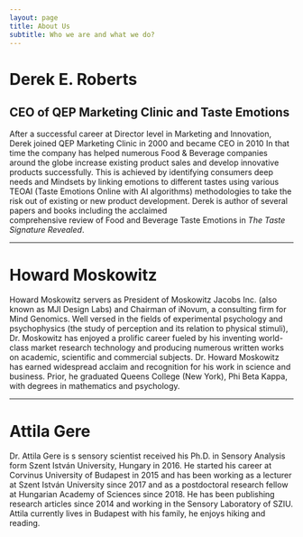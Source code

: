 ```yaml
---
layout: page
title: About Us
subtitle: Who we are and what we do?
---
```


# Derek E. Roberts 

## CEO of QEP Marketing Clinic and Taste Emotions

After a successful career at Director level in Marketing and Innovation, Derek joined QEP Marketing 
Clinic in 2000 and became CEO in 2010 In that time the company has helped numerous Food & Beverage 
companies around the globe increase existing product sales and develop innovative products successfully.
This is achieved by identifying consumers deep needs and Mindsets by linking emotions to different tastes 
using various TEOAI (Taste Emotions Online with AI algorithms) methodologies to take the risk out of 
existing or new product development. Derek is author of several papers and books including the acclaimed  
comprehensive review of Food and Beverage Taste Emotions in *The Taste Signature Revealed*.



***

# Howard Moskowitz

Howard Moskowitz servers as President of Moskowitz Jacobs Inc. (also known as MJI Design Labs) and Chairman
 of iNovum, a consulting firm for Mind Genomics. Well versed in the fields of experimental psychology and 
 psychophysics (the study of perception and its relation to physical stimuli), Dr. Moskowitz has enjoyed 
 a prolific career fueled by his inventing world-class market research technology and producing numerous 
 written works on academic, scientific and commercial subjects. Dr. Howard Moskowitz has earned widespread 
 acclaim and recognition for his work in science and business. Prior, he graduated Queens College (New York), 
 Phi Beta Kappa, with degrees in mathematics and psychology.
 
***

# Attila Gere

Dr. Attila Gere is s sensory scientist received his Ph.D. in Sensory Analysis form Szent István University,
Hungary in 2016. He started his career at Corvinus University of Budapest in 2015 and has been working as 
a lecturer at Szent István University since 2017 and as a postdoctoral research fellow at Hungarian Academy 
of Sciences since 2018. He has been publishing research articles since 2014 and working in the Sensory 
Laboratory of SZIU. Attila currently lives in Budapest with his family, he enjoys hiking and reading.

